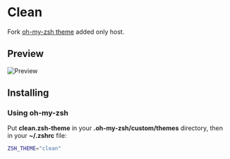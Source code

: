 # Clean

Fork [oh-my-zsh theme](https://github.com/ohmyzsh/ohmyzsh/wiki/Themes#clean) added only host.

## Preview
![Preview](http://raw.github.com/Patr1ot/clean.zsh-theme/master/img/preview.png)

## Installing

### Using oh-my-zsh

Put **clean.zsh-theme** in your **.oh-my-zsh/custom/themes** directory, then in your **~/.zshrc** file:

```bash
ZSH_THEME="clean"
```
